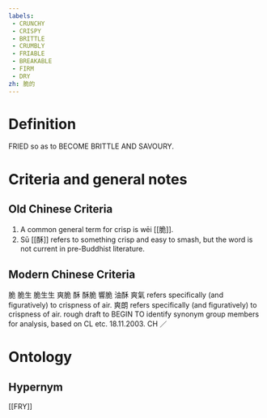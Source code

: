 ```yaml
---
labels: 
 - CRUNCHY
 - CRISPY
 - BRITTLE
 - CRUMBLY
 - FRIABLE
 - BREAKABLE
 - FIRM
 - DRY
zh: 脆的
---
```


# Definition
FRIED so as to BECOME BRITTLE AND SAVOURY.
# Criteria and general notes
## Old Chinese Criteria
1. A common general term for crisp is wēi [[脆]].
2. Sū [[酥]] refers to something crisp and easy to smash, but the word is not current in pre-Buddhist literature.
## Modern Chinese Criteria
脆
脆生
脆生生
爽脆
酥
酥脆
響脆
油酥
爽氣 refers specifically (and figuratively) to crispness of air.
爽朗 refers specifically (and figuratively) to crispness of air.
rough draft to BEGIN TO identify synonym group members for analysis, based on CL etc. 18.11.2003. CH ／
# Ontology

## Hypernym
[[FRY]]